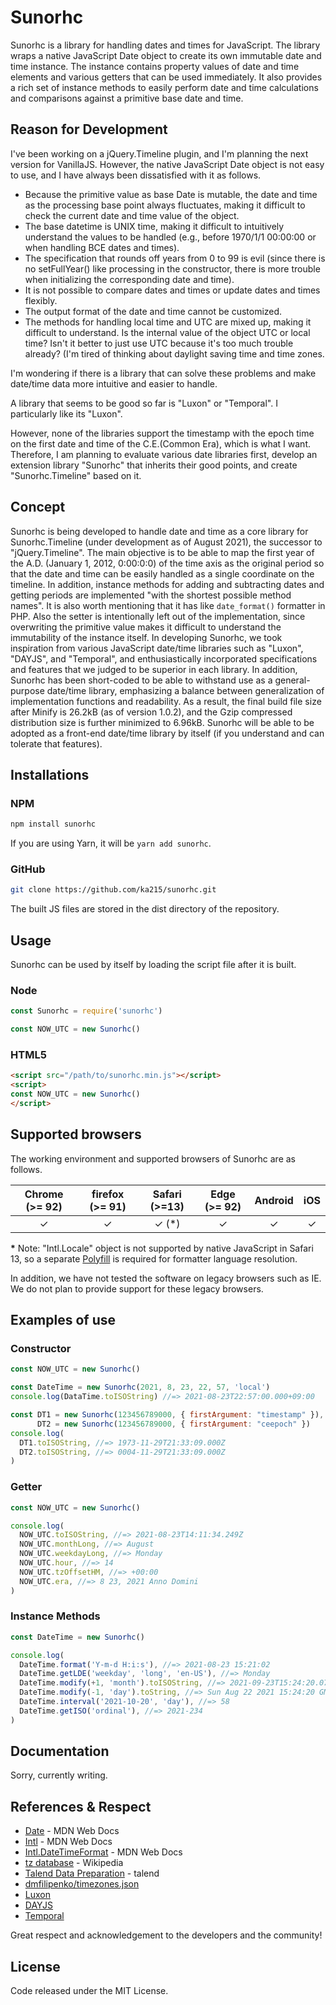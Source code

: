 # Sunorhc

Sunorhc is a library for handling dates and times for JavaScript. The library wraps a native JavaScript Date object to create its own immutable date and time instance. The instance contains property values of date and time elements and various getters that can be used immediately. It also provides a rich set of instance methods to easily perform date and time calculations and comparisons against a primitive base date and time.

## Reason for Development

I've been working on a jQuery.Timeline plugin, and I'm planning the next version for VanillaJS.
However, the native JavaScript Date object is not easy to use, and I have always been dissatisfied with it as follows.

* Because the primitive value as base Date is mutable, the date and time as the processing base point always fluctuates, making it difficult to check the current date and time value of the object.
* The base datetime is UNIX time, making it difficult to intuitively understand the values to be handled (e.g., before 1970/1/1 00:00:00 or when handling BCE dates and times).
* The specification that rounds off years from 0 to 99 is evil (since there is no setFullYear() like processing in the constructor, there is more trouble when initializing the corresponding date and time).
* It is not possible to compare dates and times or update dates and times flexibly.
* The output format of the date and time cannot be customized.
* The methods for handling local time and UTC are mixed up, making it difficult to understand. Is the internal value of the object UTC or local time? Isn't it better to just use UTC because it's too much trouble already? (I'm tired of thinking about daylight saving time and time zones.

I'm wondering if there is a library that can solve these problems and make date/time data more intuitive and easier to handle.

A library that seems to be good so far is "Luxon" or "Temporal". I particularly like its "Luxon".

However, none of the libraries support the timestamp with the epoch time on the first date and time of the C.E.(Common Era), which is what I want. Therefore, I am planning to evaluate various date libraries first, develop an extension library "Sunorhc" that inherits their good points, and create "Sunorhc.Timeline" based on it.

## Concept

Sunorhc is being developed to handle date and time as a core library for Sunorhc.Timeline (under development as of August 2021), the successor to "jQuery.Timeline". The main objective is to be able to map the first year of the A.D. (January 1, 2012, 0:00:0:0) of the time axis as the original period so that the date and time can be easily handled as a single coordinate on the timeline. In addition, instance methods for adding and subtracting dates and getting periods are implemented "with the shortest possible method names". It is also worth mentioning that it has like `date_format()` formatter in PHP.
Also the setter is intentionally left out of the implementation, since overwriting the primitive value makes it difficult to understand the immutability of the instance itself.
In developing Sunorhc, we took inspiration from various JavaScript date/time libraries such as "Luxon", "DAYJS", and "Temporal", and enthusiastically incorporated specifications and features that we judged to be superior in each library.
In addition, Sunorhc has been short-coded to be able to withstand use as a general-purpose date/time library, emphasizing a balance between generalization of implementation functions and readability. As a result, the final build file size after Minify is 26.2kB (as of version 1.0.2), and the Gzip compressed distribution size is further minimized to 6.96kB.
Sunorhc will be able to be adopted as a front-end date/time library by itself (if you understand and can tolerate that features).

## Installations

### NPM

```bash
npm install sunorhc
```

If you are using Yarn, it will be `yarn add sunorhc`.

### GitHub

```bash
git clone https://github.com/ka215/sunorhc.git
```

The built JS files are stored in the dist directory of the repository.


## Usage

Sunorhc can be used by itself by loading the script file after it is built.

### Node

```js
const Sunorhc = require('sunorhc') 

const NOW_UTC = new Sunorhc()
```

### HTML5

```html
<script src="/path/to/sunorhc.min.js"></script>
<script>
const NOW_UTC = new Sunorhc()
</script>
```

## Supported browsers

The working environment and supported browsers of Sunorhc are as follows.

| Chrome (>= 92) | firefox (>= 91) | Safari (>=13) | Edge (>= 92) | Android | iOS |
|:---:|:---:|:---:|:---:|:---:|:---:|
| &check; | &check; | &check; (&ast;) | &check; | &check; | &check; |

**&ast;** Note: "Intl.Locale" object is not supported by native JavaScript in Safari 13, so a separate [Polyfill](https://formatjs.io/docs/polyfills/intl-locale/) is required for formatter language resolution.

In addition, we have not tested the software on legacy browsers such as IE. We do not plan to provide support for these legacy browsers.

## Examples of use

### Constructor

```js
const NOW_UTC = new Sunorhc()

const DateTime = new Sunorhc(2021, 8, 23, 22, 57, 'local')
console.log(DataTime.toISOString) //=> 2021-08-23T22:57:00.000+09:00

const DT1 = new Sunorhc(123456789000, { firstArgument: "timestamp" }),
      DT2 = new Sunorhc(123456789000, { firstArgument: "ceepoch" })
console.log(
  DT1.toISOString, //=> 1973-11-29T21:33:09.000Z
  DT2.toISOString, //=> 0004-11-29T21:33:09.000Z
)
```

### Getter

```js
const NOW_UTC = new Sunorhc()

console.log(
  NOW_UTC.toISOString, //=> 2021-08-23T14:11:34.249Z
  NOW_UTC.monthLong, //=> August
  NOW_UTC.weekdayLong, //=> Monday
  NOW_UTC.hour, //=> 14
  NOW_UTC.tzOffsetHM, //=> +00:00
  NOW_UTC.era, //=> 8 23, 2021 Anno Domini
)
```

### Instance Methods

```js
const DateTime = new Sunorhc()

console.log(
  DateTime.format('Y-m-d H:i:s'), //=> 2021-08-23 15:21:02
  DateTime.getLDE('weekday', 'long', 'en-US'), //=> Monday
  DateTime.modify(+1, 'month').toISOString, //=> 2021-09-23T15:24:20.070Z
  DateTime.modify(-1, 'day').toString, //=> Sun Aug 22 2021 15:24:20 GMT+0000 (UTC)
  DateTime.interval('2021-10-20', 'day'), //=> 58
  DateTime.getISO('ordinal'), //=> 2021-234
)
```

## Documentation

Sorry, currently writing.

## References & Respect

* [Date](https://developer.mozilla.org/en-US/docs/Web/JavaScript/Reference/Global_Objects/Date) - MDN Web Docs
* [Intl](https://developer.mozilla.org/en-US/docs/Web/JavaScript/Reference/Global_Objects/Intl) - MDN Web Docs
* [Intl.DateTimeFormat](https://developer.mozilla.org/en-US/docs/Web/JavaScript/Reference/Global_Objects/Intl/DateTimeFormat) - MDN Web Docs
* [tz database](https://en.wikipedia.org/wiki/Tz_database) - Wikipedia
* [Talend Data Preparation](https://help.talend.com/r/snjvjYAhTLG68D9qu4ModQ/cjWKaXEBhjamPMA~JnTpiA) - talend
* [dmfilipenko/timezones.json](https://github.com/dmfilipenko/timezones.json)
* [Luxon](https://moment.github.io/luxon/)
* [DAYJS](https://day.js.org/en/)
* [Temporal](https://tc39.es/proposal-temporal/docs/index.html)

Great respect and acknowledgement to the developers and the community!

## License

Code released under the MIT License.
